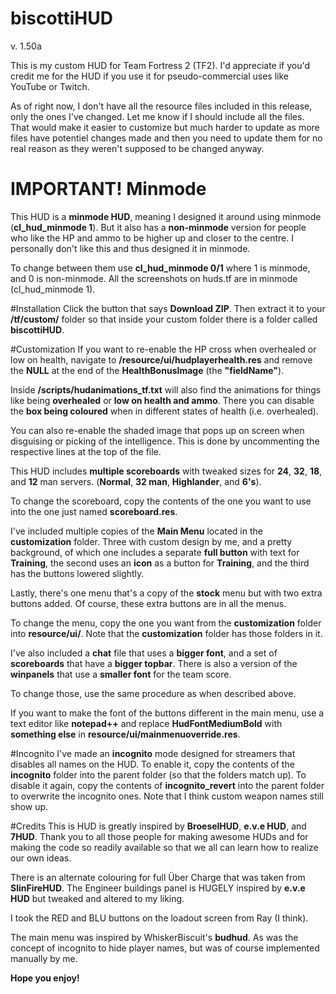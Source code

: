 # biscottiHUD
v. 1.50a

This is my custom HUD for Team Fortress 2 (TF2).
I'd appreciate if you'd credit me for the HUD if you use it for pseudo-commercial uses like YouTube or Twitch.

As of right now, I don't have all the resource files included in this release, only the ones I've changed. Let me know if I should include all the files. That would make it easier to customize but much harder to update as more files have potentiel changes made and then you need to update them for no real reason as they weren't supposed to be changed anyway.

# IMPORTANT! Minmode
This HUD is a **minmode HUD**, meaning I designed it around using minmode (**cl_hud_minmode 1**).
But it also has a **non-minmode** version for people who like the HP and ammo to be higher up and closer to the centre. I personally don't like this and thus designed it in minmode.

To change between them use **cl_hud_minmode 0/1** where 1 is minmode, and 0 is non-minmode.
All the screenshots on huds.tf are in minmode (cl_hud_minmode 1).

#Installation
Click the button that says **Download ZIP**.
Then extract it to your **/tf/custom/** folder so that inside your custom folder there is a folder called **biscottiHUD**.

#Customization
If you want to re-enable the HP cross when overhealed or low on health, navigate to **/resource/ui/hudplayerhealth.res** and remove the **NULL** at the end of the **HealthBonusImage** (the **"fieldName"**).

Inside **/scripts/hudanimations_tf.txt** will also find the animations for things like being **overhealed** or **low on health and ammo**.
There you can disable the **box being coloured** when in different states of health (i.e. overhealed).

You can also re-enable the shaded image that pops up on screen when disguising or picking of the intelligence.
This is done by uncommenting the respective lines at the top of the file.

This HUD includes **multiple scoreboards** with tweaked sizes for **24**, **32**, **18**, and **12** man servers. (**Normal**, **32 man**, **Highlander**, and **6's**).

To change the scoreboard, copy the contents of the one you want to use into the one just named **scoreboard.res**.

I've included multiple copies of the **Main Menu** located in the **customization** folder. Three with custom design by me, and a pretty background, of which one  includes a separate **full button** with text for **Training**, the second uses an **icon** as a button for **Training**, and the third has the buttons lowered slightly.

Lastly, there's one menu that's a copy of the **stock** menu but with two extra buttons added. Of course, these extra buttons are in all the menus.

To change the menu, copy the one you want from the **customization** folder into **resource/ui/**. Note that the **customization** folder has those folders in it.

I've also included a **chat** file that uses a **bigger font**, and a set of **scoreboards** that have a **bigger topbar**. There is also a version of the **winpanels** that use a **smaller font** for the team score.

To change those, use the same procedure as when described above.

If you want to make the font of the buttons different in the main menu, use a text editor like **notepad++** and replace **HudFontMediumBold** with **something else** in **resource/ui/mainmenuoverride.res**.

#Incognito
I've made an **incognito** mode designed for streamers that disables all names on the HUD. To enable it, copy the contents of the **incognito** folder into the parent folder (so that the folders match up). To disable it again, copy the contents of **incognito_revert** into the parent folder to overwrite the incognito ones. Note that I think custom weapon names still show up.

#Credits
This is HUD is greatly inspired by **BroeselHUD**, **e.v.e HUD**, and **7HUD**.
Thank you to all those people for making awesome HUDs and for making the code so readily available so that we all can learn how to realize our own ideas.

There is an alternate colouring for full Über Charge that was taken from **SlinFireHUD**.
The Engineer buildings panel is HUGELY inspired by **e.v.e HUD** but tweaked and altered to my liking.

I took the RED and BLU buttons on the loadout screen from Ray (I think).

The main menu was inspired by WhiskerBiscuit's **budhud**. As was the concept of incognito to hide player names, but was of course implemented manually by me.

**Hope you enjoy!**

